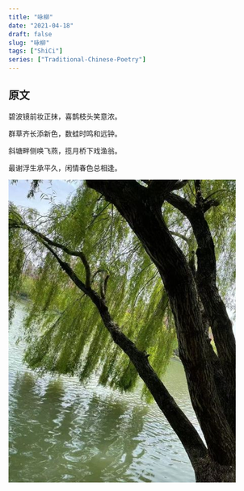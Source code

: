 ```yaml
---
title: "咏柳"
date: "2021-04-18"
draft: false
slug: "咏柳"
tags: ["ShiCi"]
series: ["Traditional-Chinese-Poetry"]
---
```


## 原文

碧波镜前妆正抹，喜鹊枝头笑意浓。

群草齐长添新色，数蛙时鸣和远钟。

斜塘畔侧唤飞燕，揽月桥下戏渔翁。

最谢浮生承平久，闲情春色总相逢。

![1](1.jpg)
